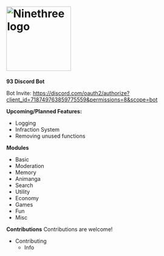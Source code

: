 # <img src="https://user-images.githubusercontent.com/65078619/106637633-f7215500-65a8-11eb-8239-f20e4f1e961e.png" alt="Ninethree logo" height="170" >

**93 Discord Bot**

Bot Invite: https://discord.com/oauth2/authorize?client_id=718749763859775559&permissions=8&scope=bot

**Upcoming/Planned Features:**
- Logging
- Infraction System
- Removing unused functions

**Modules**
- Basic
- Moderation
- Memory
- Animanga
- Search
- Utility
- Economy
- Games
- Fun
- Misc

**Contributions**
Contributions are welcome!
- Contributing
  - Info
